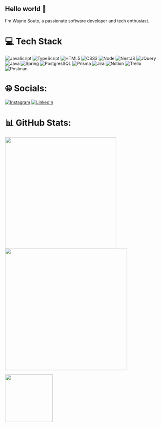 ## Hello world 👋

I'm Wayne Souto, a passionate software developer and tech enthusiast.


# 💻 Tech Stack
![JavaScript](https://img.shields.io/badge/javascript-%23323330.svg?style=for-the-badge&logo=javascript&logoColor=%23F7DF1E) ![TypeScript](https://img.shields.io/badge/typescript-%23007ACC.svg?style=for-the-badge&logo=typescript&logoColor=white) ![HTML5](https://img.shields.io/badge/html5-%23E34F26.svg?style=for-the-badge&logo=html5&logoColor=white) ![CSS3](https://img.shields.io/badge/css3-%231572B6.svg?style=for-the-badge&logo=css3&logoColor=white) ![Node](https://img.shields.io/badge/Node.js-43853D?style=for-the-badge&logo=node.js&logoColor=white) ![NestJS](https://img.shields.io/badge/nestjs-%23E0234E.svg?style=for-the-badge&logo=nestjs&logoColor=white) ![JQuery](https://img.shields.io/badge/jQuery-0769AD?style=for-the-badge&logo=jquery&logoColor=white) ![Java](https://img.shields.io/badge/Java-ED8B00?style=for-the-badge&logo=openjdk&logoColor=white) ![Spring](https://img.shields.io/badge/Spring-6DB33F?style=for-the-badge&logo=spring&logoColor=white) ![PostgresSQL](https://img.shields.io/badge/PostgreSQL-316192?style=for-the-badge&logo=postgresql&logoColor=white) ![Prisma](https://img.shields.io/badge/Prisma-3982CE?style=for-the-badge&logo=Prisma&logoColor=white) ![Jira](https://img.shields.io/badge/jira-%230A0FFF.svg?style=for-the-badge&logo=jira&logoColor=white) ![Notion](https://img.shields.io/badge/Notion-%23000000.svg?style=for-the-badge&logo=notion&logoColor=white) ![Trello](https://img.shields.io/badge/Trello-%23026AA7.svg?style=for-the-badge&logo=Trello&logoColor=white) ![Postman](https://img.shields.io/badge/Postman-FF6C37?style=for-the-badge&logo=postman&logoColor=white)


# 🌐 Socials:

[![Instagram](https://img.shields.io/badge/Instagram-%23E4405F.svg?logo=Instagram&logoColor=white)](https://instagram.com/soutowhs) [![LinkedIn](https://img.shields.io/badge/LinkedIn-%230077B5.svg?logo=linkedin&logoColor=white)](https://linkedin.com/in/soutowhs)


# 📊 GitHub Stats:
<img src="https://github-readme-stats-wheat-two-53.vercel.app/api?username=soutowhs&theme=dark&hide_border=false&include_all_commits=true&count_private=true"  width="364px" /> <img src="https://github-readme-streak-stats.herokuapp.com/?user=soutowhs&theme=dark&hide_border=false" width="400px" />

<img height="156px" src="https://github-readme-stats.vercel.app/api/top-langs/?username=soutowhs&theme=dark&hide_border=false&include_all_commits=true&count_private=true&layout=compact"/>
 
